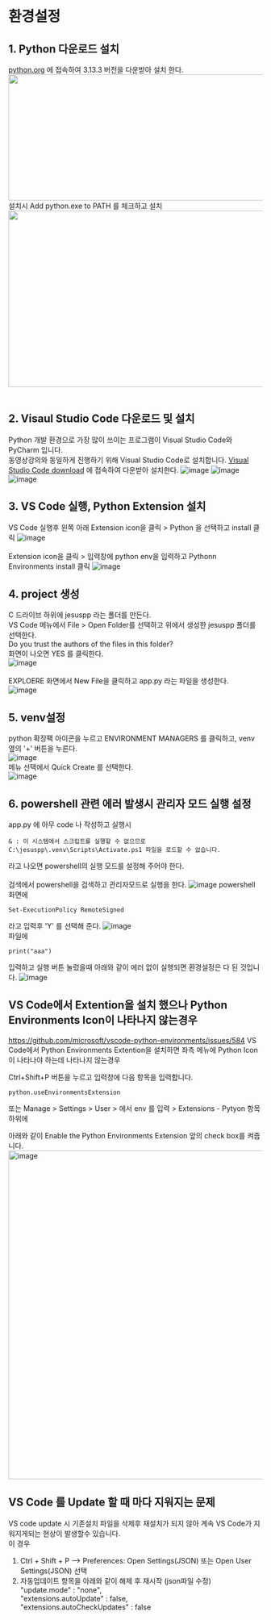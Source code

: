 
# 환경설정
## 1. Python 다운로드 설치
[python.org](https://www.python.org/downloads/) 에 접속하여 3.13.3 버전을 다운받아 설치 한다.
<img src="https://github.com/user-attachments/assets/bce0984a-a3a3-4afd-a376-53b4b34eb346"  width="800px" height="250px"></img>  
설치시 Add python.exe to PATH 를 체크하고 설치  
<img src="https://github.com/user-attachments/assets/2155217f-9572-4f39-a6a0-96f2e2163a14" width="550px" height="350px"></img>  
<br>
## 2. Visaul Studio Code 다운로드 및 설치
Python 개발 환경으로 가장 많이 쓰이는 프로그램이 Visual Studio Code와 PyCharm 입니다.  
동영상강의와 동일하게 진행하기 위해 Visual Studio Code로 설치합니다.
[Visual Studio Code download](https://code.visualstudio.com/) 에 접속하여 다운받아 설치한다.
![image](https://github.com/user-attachments/assets/f4ebb1e0-1dda-4a4e-a327-679e77de7e9c)
![image](https://github.com/user-attachments/assets/53197bf7-5c1d-4d20-8973-5ab44ad74eeb)
![image](https://github.com/user-attachments/assets/129ebde5-5274-4e2c-827d-94951fe9b7c1)


## 3. VS Code 실행, Python Extension 설치 
VS Code 실행후 왼쪽 아래 Extension icon을 클릭 > Python 을 선택하고 install 클릭
![image](https://github.com/user-attachments/assets/8ef54bb2-8c7e-402e-86c9-8314a58bb976)  
<br>
Extension icon을 클릭 > 입력창에 python env을 입력하고 Pythonn Environments install 클릭
![image](https://github.com/user-attachments/assets/f7e3adbe-9dc7-486c-88ec-e087f4cbf863)

## 4. project 생성

C 드라이브 하위에 jesuspp 라는 폴더를 만든다.  
VS Code 메뉴에서 File > Open Folder를 선택하고 위에서 생성한 jesuspp 폴더를 선택한다.  
Do you trust the authors of the files in this folder?  
화면이 나오면 YES 를 클릭한다.  
![image](https://github.com/user-attachments/assets/cdc7fbc2-841c-4c67-a426-3012bf6e8c43)
<br>  
EXPLOERE 화면에서 New File을 클릭하고 app.py 라는 파일을 생성한다.  
![image](https://github.com/user-attachments/assets/7b89baca-327b-454c-84ca-a359548fb09a)


## 5. venv설정
python 확장팩 아이콘을 누르고 ENVIRONMENT MANAGERS 를 클릭하고, venv 옆의 '+' 버튼을 누른다.  
![image](https://github.com/user-attachments/assets/65f30db7-4ecc-46bd-afe1-a45253cc9bdd)
<br>
메뉴 선택에서 Quick Create 를 선택한다.  
![image](https://github.com/user-attachments/assets/0828e69e-a452-4169-8461-3e7971ab3739)

## 6. powershell 관련 에러 발생시 관리자 모드 실행 설정
app.py 에 아무 code 나 작성하고 실행시 
```
& : 이 시스템에서 스크립트를 실행할 수 없으므로 C:\jesuspp\.venv\Scripts\Activate.ps1 파일을 로드할 수 없습니다.
```
라고 나오면 powershell의 실행 모드를 설정해 주어야 한다.  
<br>
검색에서 powershell을 검색하고 관리자모드로 실행을 한다.
![image](https://github.com/user-attachments/assets/47dc2d34-7501-4a4e-9fff-6ac70433c92a)
powershell 화면에 
```
Set-ExecutionPolicy RemoteSigned
```
라고 입력후 'Y' 를 선택해 준다.
![image](https://github.com/user-attachments/assets/40b580ab-8d3e-4745-ac91-b45036a6112f)
<br>
파일에 
```
print("aaa")
```
입력하고 실행 버튼 눌렀을때 아래와 같이 에러 없이 실행되면 환경설정은 다 된 것입니다.
![image](https://github.com/user-attachments/assets/661e293d-47de-4024-a08b-94b176064c4c)

## VS Code에서 Extention을 설치 했으나 Python Environments Icon이 나타나지 않는경우
https://github.com/microsoft/vscode-python-environments/issues/584
VS Code에서 Python Environments Extention을 설치하면 좌측 메뉴에 Python Icon이 나타나야 하는데 나타나지 않는경우 

Ctrl+Shift+P 버튼을 누르고 입력창에 다음 항목을 입력합니다.
```
python.useEnvironmentsExtension
```
또는 Manage > Settings > User > 에서 env 를 입력 > Extensions - Pytyon 항목 하위에 

아래와 같이 Enable the Python Environments Extension 앞의 check box를 켜줍니다. 
<img width="980" height="652" alt="image" src="https://github.com/user-attachments/assets/f2d699de-4e76-4fa8-a838-3ac306cefbe1" />

## VS Code 를 Update 할 때 마다 지워지는 문제
VS code update 시 기존설치 파일을 삭제후 재설치가 되지 않아 계속 VS Code가 지워지게되는 현상이 발생할수 있습니다.  
이 경우   
1. Ctrl + Shift + P --> Preferences: Open Settings(JSON) 또는 Open User Settings(JSON) 선택  
2. 자동업데이트 항목을 아래와 같이 해제 후 재시작 (json파일 수정)  
   "update.mode" : "none",  
   "extensions.autoUpdate" : false,  
   "extensions.autoCheckUpdates" : false  

